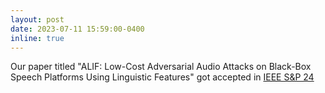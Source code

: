 ```yaml
---
layout: post
date: 2023-07-11 15:59:00-0400
inline: true
---
```


Our paper titled "ALIF: Low-Cost Adversarial Audio Attacks on Black-Box Speech Platforms Using Linguistic Features" got accepted in [IEEE S&P 24](https://sp2024.ieee-security.org/)
